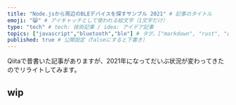 ```yaml
---
title: "Node.jsから周辺のBLEデバイスを探すサンプル 2021" # 記事のタイトル
emoji: "😸" # アイキャッチとして使われる絵文字（1文字だけ）
type: "tech" # tech: 技術記事 / idea: アイデア記事
topics: ["javascript","bluetooth","ble"] # タグ。["markdown", "rust", "aws"]のように指定する
published: true # 公開設定（falseにすると下書き）
---
```


Qiitaで昔書いた記事がありますが、2021年になってだいぶ状況が変わってきたのでリライトしてみます。

## wip

